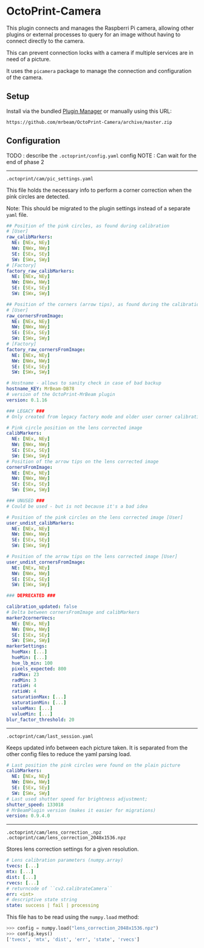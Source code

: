 # OctoPrint-Camera

This plugin connects and manages the Raspberri Pi camera, allowing other plugins or external processes to query for an image without having to connect directly to the camera.

This can prevent connection locks with a camera if multiple services are in need of a picture.

It uses the `picamera` package to manage the connection and configuration of the camera.

## Setup

Install via the bundled [Plugin Manager](https://github.com/foosel/OctoPrint/wiki/Plugin:-Plugin-Manager)
or manually using this URL:

    https://github.com/mrbeam/OctoPrint-Camera/archive/master.zip


## Configuration

TODO : describe the `.octoprint/config.yaml` config
NOTE : Can wait for the end of phase 2

----------------------------------
`.octoprint/cam/pic_settings.yaml`

This file holds the necessary info to perform a corner correction when the pink circles are detected.

Note: This should be migrated to the plugin settings instead of a separate `yaml` file.

```yaml
## Position of the pink circles, as found during calibration
# [User]
raw_calibMarkers:
  NE: [NEx, NEy]
  NW: [NWx, NWy]
  SE: [SEx, SEy]
  SW: [SWx, SWy]
# [Factory]
factory_raw_calibMarkers:
  NE: [NEx, NEy]
  NW: [NWx, NWy]
  SE: [SEx, SEy]
  SW: [SWx, SWy]

## Position of the corners (arrow tips), as found during the calibration
# [User]
raw_cornersFromImage:
  NE: [NEx, NEy]
  NW: [NWx, NWy]
  SE: [SEx, SEy]
  SW: [SWx, SWy]
# [Factory]
factory_raw_cornersFromImage:
  NE: [NEx, NEy]
  NW: [NWx, NWy]
  SE: [SEx, SEy]
  SW: [SWx, SWy]

# Hostname - allows to sanity check in case of bad backup
hostname_KEY: MrBeam-DB78
# version of the OctoPrint-MrBeam plugin
version: 0.1.16

### LEGACY ###
# Only created from legacy factory mode and older user corner calibration #

# Pink circle position on the lens corrected image
calibMarkers:
  NE: [NEx, NEy]
  NW: [NWx, NWy]
  SE: [SEx, SEy]
  SW: [SWx, SWy]
# Position of the arrow tips on the lens corrected image
cornersFromImage:
  NE: [NEx, NEy]
  NW: [NWx, NWy]
  SE: [SEx, SEy]
  SW: [SWx, SWy]

### UNUSED ###
# Could be used - but is not because it's a bad idea

# Position of the pink circles on the lens corrected image [User]
user_undist_calibMarkers:
  NE: [NEx, NEy]
  NW: [NWx, NWy]
  SE: [SEx, SEy]
  SW: [SWx, SWy]

# Position of the arrow tips on the lens corrected image [User]
user_undist_cornersFromImage:
  NE: [NEx, NEy]
  NW: [NWx, NWy]
  SE: [SEx, SEy]
  SW: [SWx, SWy]

### DEPRECATED ###

calibration_updated: false
# Delta between cornersFromImage and calibMarkers
marker2cornerVecs:
  NE: [NEx, NEy]
  NW: [NWx, NWy]
  SE: [SEx, SEy]
  SW: [SWx, SWy]
markerSettings:
  hueMax: [...]
  hueMin: [...]
  hue_lb_min: 100
  pixels_expected: 800
  radMax: 23
  radMin: 3
  ratioH: 4
  ratioW: 4
  saturationMax: [...]
  saturationMin: [...]
  valueMax: [...]
  valueMin: [...]
blur_factor_threshold: 20
```
----------------------------------
`.octoprint/cam/last_session.yaml`

Keeps updated info between each picture taken. It is separated from the other config files to reduce the yaml parsing load.

```yaml
# Last position the pink circles were found on the plain picture
calibMarkers:
  NE: [NEx, NEy]
  NW: [NWx, NWy]
  SE: [SEx, SEy]
  SW: [SWx, SWy]
# Last used shutter speed for brightness adjustment;
shutter_speed: 133018
# MrBeamPlugin version (makes it easier for migrations)
version: 0.9.4.0
```

----------------------------------------------
`.octoprint/cam/lens_correction_.npz`
`.octoprint/cam/lens_correction_2048x1536.npz`

Stores lens correction settings for a given resolution.

```yaml
# Lens calibration parameters (numpy.array)
tvecs: [...]
mtx: [...]
dist: [...]
rvecs: [...]
# returncode of ``cv2.calibrateCamera``
err: <int>
# descriptive state string
state: success | fail | processing
```

This file has to be read using the `numpy.load` method:
```python
>>> config = numpy.load("lens_correction_2048x1536.npz")
>>> config.keys()
['tvecs', 'mtx', 'dist', 'err', 'state', 'rvecs']
```
